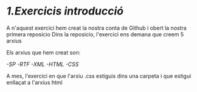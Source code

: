 # **_1.Exercicis introducció_**

A n'aquest exercici hem creat la nostra conta de Github i obert la nostra primera reposicio
Dins la reposicio, l'exercici ens demana que creem 5 arxius

Els arxius que hem creat son:

*-SP*
*-RTF*
*-XML*
*-HTML*
*-CSS*

A mes, l'exercici en que l'arxiu .css estiguis dins una carpeta i que estigui enllaçat a l'arxius html





  
